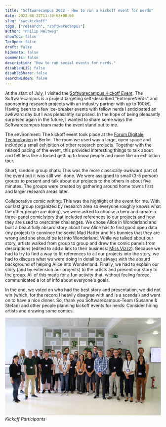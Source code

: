 ```yaml
---
title: "Softwarecampus 2022 - How to run a kickoff event for nerds"
date: 2022-08-22T11:30:03+00:00
slug: "swc-kickoff"
tags: ["research", "softwarecampus"]
author: "Philip Heltweg"
showToc: false
TocOpen: false
draft: false
hidemeta: false
comments: false
description: "How to run social events for nerds."
disableHLJS: false
disableShare: false
searchHidden: false
---
```


At the start of July, I visited the [Softwarecampus Kickoff Event](https://softwarecampus.de/aktuelles/sommer-ist-kickoff-zeit/). The Softwarecampus is a project targeting self-described "EntrepreNerds" and sponsoring research projects with an industry partner with up to 100k€.
Having been to a few ice-breaker events with fellow nerds I anticipated an awkward day but I was pleasantly surprised. In the hope of being pleasantly surprised again in the future, I wanted to share some ways the Softwarecampus team made the event stand out to me.

The environment: The kickoff event took place at the [Forum Digitale Technologien](https://www.digitale-technologien.de/DT/Navigation/DE/ProgrammeProjekte/Forum-Digitale-Technologien/forum-digitale-technologien.html) in Berlin. The room we used was a large, open space and included a small exhibition of other research projects. Together with the relaxed pacing of the event, this provided interesting things to talk about and felt less like a forced getting to know people and more like an exhibition tour.

Short, random group chats: This was the more classically-awkward part of the event but it was still well done. We were assigned to small (3-5 person) groups to present and talk about our projects to the others in about five minutes. The groups were created by gathering around home towns first and larger research areas later.

Collaborative comic writing: This was the highlight of the event for me. With our last group (organized by research area so everyone roughly knows what the other people are doing), we were asked to choose a hero and create a three-panel comic/story that included references to our projects and how they are used to overcome challenges. We chose Alice in Wonderland and built a beautifully absurd story about how Alice has to find good open data (my project) to convince the sexist Mad Hatter and his bunnies that they are wrong and she should be let into Wonderland. While we talked about our story, artists walked from group to group and drew the comic panels from descriptions (edited to add a link to their business: [Miss Vizzz](https://www.missvizzz.de/)). Because we had to try to find a way to fit references to all our projects into the story, we had to discuss what we were doing in detail but always with the absurd background of helping Alice into Wonderland. Finally, we had to explain our story (and by extension our projects) to the artists and present our story to the group. All of this made for a fun activity that, without feeling forced, communicated a lot of info about everyone's goals.

In the end, we voted on who had the best story and presentation, we did not win (which, for the record I heavily disagree with and is a scandal) and went on to have a nice dinner. So, thank you Softwarecampus-Team (Susanne & Stefan) and other people planning kickoff events for nerds: Consider hiring artists and drawing some comics.

![Kickoff Participants](/img/posts/swc-kickoff/group.jpeg#center)
*Kickoff Participants*